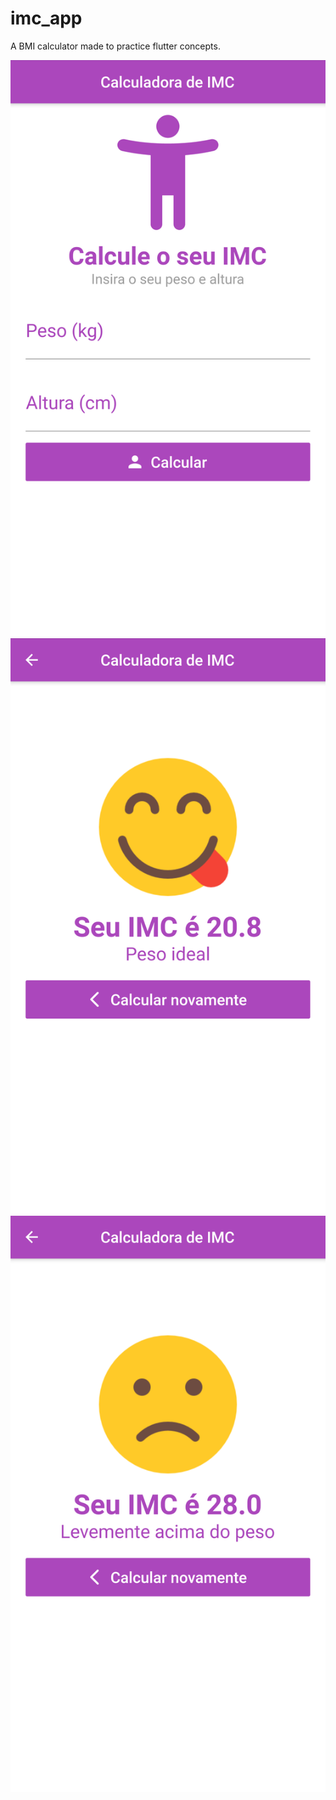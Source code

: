 # imc_app

A BMI calculator made to practice flutter concepts.

![Mobile Mockup of Home](images/home.png "Home") ![Mobile Mockup of Good Result](images/good_result.png "Good result") ![Mobile Mockup of Bad Result](images/bad_result.png "Bad Result")

